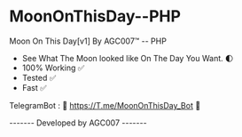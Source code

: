 # MoonOnThisDay--PHP
Moon On This Day[v1] By AGC007™ -- PHP

- See What The Moon looked like On The Day You Want. 🌓
- 100% Working ✅
- Tested ✅
- Fast ✅

 
TelegramBot : 🚸  https://T.me/MoonOnThisDay_Bot 🚸

------- Developed by AGC007 -------
